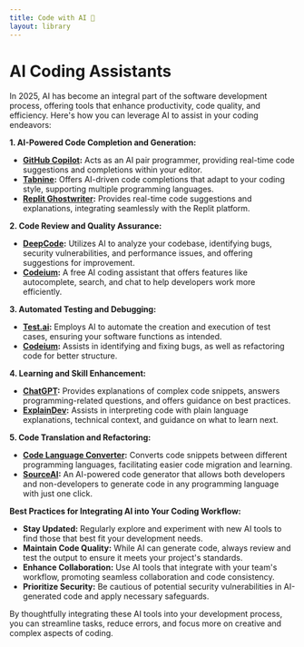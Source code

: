 ```yaml
---
title: Code with AI 🤖
layout: library
---
```


# AI Coding Assistants

  In 2025, AI has become an integral part of the software development process, offering tools that enhance productivity, code quality, and efficiency. Here's how you can leverage AI to assist in your coding endeavors:

**1. AI-Powered Code Completion and Generation:**
   - **<a href="https://github.com/features/copilot">GitHub Copilot</a>:** Acts as an AI pair programmer, providing real-time code suggestions and completions within your editor.
   - **<a href="https://www.tabnine.com/">Tabnine</a>:** Offers AI-driven code completions that adapt to your coding style, supporting multiple programming languages.
   - **<a href="https://replit.com/ghostwriter">Replit Ghostwriter</a>:** Provides real-time code suggestions and explanations, integrating seamlessly with the Replit platform. 

**2. Code Review and Quality Assurance:**
   - **<a href="https://www.deepcode.ai/">DeepCode</a>:** Utilizes AI to analyze your codebase, identifying bugs, security vulnerabilities, and performance issues, and offering suggestions for improvement. 
   - **<a href="https://codeium.com/">Codeium</a>:** A free AI coding assistant that offers features like autocomplete, search, and chat to help developers work more efficiently. 

**3. Automated Testing and Debugging:**
   - **<a href="https://test.ai/">Test.ai</a>:** Employs AI to automate the creation and execution of test cases, ensuring your software functions as intended. 
   - **<a href="https://codeium.com/">Codeium</a>:** Assists in identifying and fixing bugs, as well as refactoring code for better structure. 

**4. Learning and Skill Enhancement:**
   - **<a href="https://chat.openai.com/">ChatGPT</a>:** Provides explanations of complex code snippets, answers programming-related questions, and offers guidance on best practices. 
   - **<a href="https://explaindev.com/">ExplainDev</a>:** Assists in interpreting code with plain language explanations, technical context, and guidance on what to learn next. 

**5. Code Translation and Refactoring:**
   - **<a href="https://www.codelanguageconverter.com/">Code Language Converter</a>:** Converts code snippets between different programming languages, facilitating easier code migration and learning. 
   - **<a href="https://sourceai.dev/">SourceAI</a>:** An AI-powered code generator that allows both developers and non-developers to generate code in any programming language with just one click. 

**Best Practices for Integrating AI into Your Coding Workflow:**

- **Stay Updated:** Regularly explore and experiment with new AI tools to find those that best fit your development needs.
- **Maintain Code Quality:** While AI can generate code, always review and test the output to ensure it meets your project's standards.
- **Enhance Collaboration:** Use AI tools that integrate with your team's workflow, promoting seamless collaboration and code consistency.
- **Prioritize Security:** Be cautious of potential security vulnerabilities in AI-generated code and apply necessary safeguards.

By thoughtfully integrating these AI tools into your development process, you can streamline tasks, reduce errors, and focus more on creative and complex aspects of coding. 